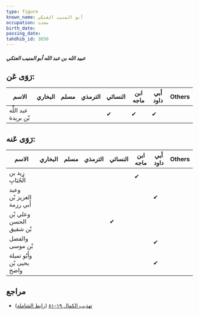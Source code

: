 ```yaml
---
type: figure
known_name: أبو المنيب العتكي
occupation: محدث
birth_date:
passing_date:
tahdhib_id: 3656
---
```

##### عبيد الله بن عبد الله أبو المنيب العتكي

## رَوَى عَن:
| الاسم                | البخاري | مسلم | الترمذي | النسائي | ابن ماجه | أبي داود | Others |
| -------------------- | ------- | ---- | ------- | ------- | -------- | -------- | ------ |
| عبد اللَّه بْن بريدة |         |      |         | ✔       | ✔        | ✔        |        |
## رَوَى عَنه:
| الاسم                      | البخاري | مسلم | الترمذي | النسائي | ابن ماجه | أبي داود | Others |
| -------------------------- | ------- | ---- | ------- | ------- | -------- | -------- | ------ |
| زيد بن الْحُبَابِ          |         |      |         |         | ✔        |          |        |
| وعبد العزيز بْن أَبي رزمة  |         |      |         |         |          | ✔        |        |
| وعلي بْن الحسن بْن شقيق    |         |      |         | ✔       |          |          |        |
| والفضل بْن موسى            |         |      |         |         |          | ✔        |        |
| وأَبُو تميلة يحيى بْن واضح |         |      |         |         |          | ✔        |        |
## مراجع
- [تهذيب الكمال ١٩-٨١](obsidian://open?vault=Tahdhib-al-Kamal&file=Figures/٣٦٥٦-عبيد%20الله%20بن%20عبد%20الله%20أبو%20المنيب%20العتكي) ([رابط الشاملة](https://shamela.ws/book/3722/9655))